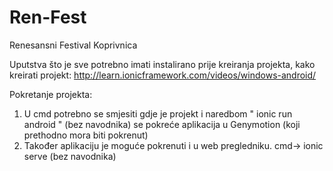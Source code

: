 Ren-Fest
========

Renesansni Festival Koprivnica

Uputstva što je sve potrebno imati instalirano prije kreiranja projekta, kako kreirati projekt:
http://learn.ionicframework.com/videos/windows-android/

Pokretanje projekta:
1. U cmd potrebno se smjesiti gdje je projekt i naredbom " ionic run android " (bez navodnika) se pokreće aplikacija u Genymotion (koji prethodno mora biti pokrenut)
2. Također aplikaciju je moguće pokrenuti i u web pregledniku. cmd-> ionic serve (bez navodnika)